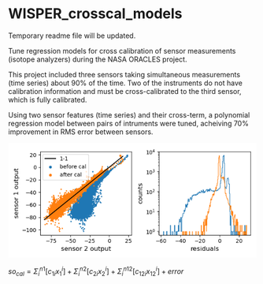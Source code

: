 # WISPER_crosscal_models

Temporary readme file will be updated.

Tune regression models for cross calibration of sensor measurements (isotope analyzers) during the NASA ORACLES project. 

This project included three sensors taking simultaneous measurements (time series) about 90% of the time. Two of the 
instruments do not have calibration information and must be cross-calibrated to the third sensor, which is fully calibrated. 

Using two sensor features (time series) and their cross-term, a polynomial regression model between pairs of intruments were 
tuned, acheiving 70% improvement in RMS error between sensors. 

![Model assessment](https://github.com/DeanHenze/WISPER_crosscal_models/blob/main/figure_model_assessment.png)

$so_{cal} = \Sigma_{i}^{n1}[c_{1i}x_{1}^{i}] + \Sigma_{i}^{n2}[c_{2i}x_{2}^{i}] + \Sigma_{i}^{n12}[c_{12i}x_{12}^{i}] + error$
